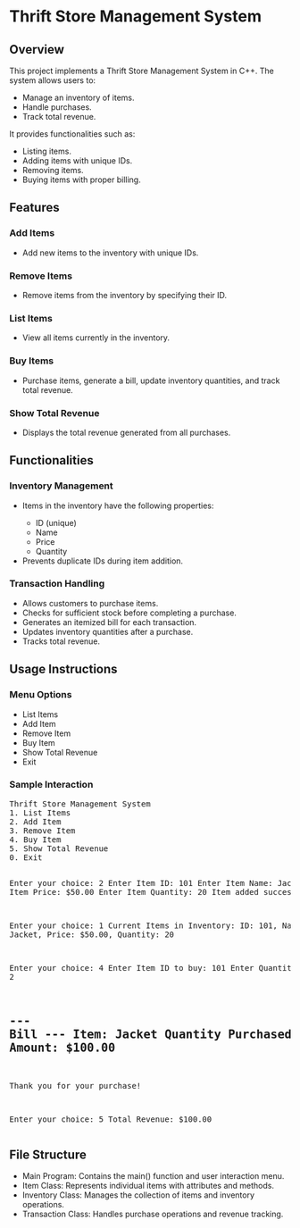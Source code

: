 <h1>Thrift Store Management System</h1>

<h2>Overview</h2>
<p>This project implements a Thrift Store Management System in C++. The system allows users to:</p>
<ul>
    <li>Manage an inventory of items.</li>
    <li>Handle purchases.</li>
    <li>Track total revenue.</li>
</ul>
<p>It provides functionalities such as:</p>
<ul>
    <li>Listing items.</li>
    <li>Adding items with unique IDs.</li>
    <li>Removing items.</li>
    <li>Buying items with proper billing.</li>
</ul>

<h2>Features</h2>
<h3>Add Items</h3>
<ul>
    <li>Add new items to the inventory with unique IDs.</li>
</ul>

<h3>Remove Items</h3>
<ul>
    <li>Remove items from the inventory by specifying their ID.</li>
</ul>

<h3>List Items</h3>
<ul>
    <li>View all items currently in the inventory.</li>
</ul>

<h3>Buy Items</h3>
<ul>
    <li>Purchase items, generate a bill, update inventory quantities, and track total revenue.</li>
</ul>

<h3>Show Total Revenue</h3>
<ul>
    <li>Displays the total revenue generated from all purchases.</li>
</ul>

<h2>Functionalities</h2>

<h3>Inventory Management</h3>
<ul>
    <li>Items in the inventory have the following properties:</li>
    <ul>
        <li>ID (unique)</li>
        <li>Name</li>
        <li>Price</li>
        <li>Quantity</li>
    </ul>
    <li>Prevents duplicate IDs during item addition.</li>
</ul>

<h3>Transaction Handling</h3>
<ul>
    <li>Allows customers to purchase items.</li>
    <li>Checks for sufficient stock before completing a purchase.</li>
    <li>Generates an itemized bill for each transaction.</li>
    <li>Updates inventory quantities after a purchase.</li>
    <li>Tracks total revenue.</li>
</ul>

<h2>Usage Instructions</h2>

<h3>Menu Options</h3>
<ul>
    <li>List Items</li>
    <li>Add Item</li>
    <li>Remove Item</li>
    <li>Buy Item</li>
    <li>Show Total Revenue</li>
    <li>Exit</li>
</ul>

<h3>Sample Interaction</h3>
<pre>
Thrift Store Management System
1. List Items
2. Add Item
3. Remove Item
4. Buy Item
5. Show Total Revenue
0. Exit

Enter your choice: 2
Enter Item ID: 101
Enter Item Name: Jacket
Enter Item Price: $50.00
Enter Item Quantity: 20
Item added successfully.

Enter your choice: 1
Current Items in Inventory:
ID: 101, Name: Jacket, Price: $50.00, Quantity: 20

Enter your choice: 4
Enter Item ID to buy: 101
Enter Quantity to buy: 2

--- Bill ---
Item: Jacket
Quantity Purchased: 2
Unit Price: $50.00
Total Amount: $100.00
---------------

Thank you for your purchase!

Enter your choice: 5
Total Revenue: $100.00
</pre>

<h2>File Structure</h2>
<ul>
    <li>Main Program: Contains the main() function and user interaction menu.</li>
    <li>Item Class: Represents individual items with attributes and methods.</li>
    <li>Inventory Class: Manages the collection of items and inventory operations.</li>
    <li>Transaction Class: Handles purchase operations and revenue tracking.</li>
</ul>
